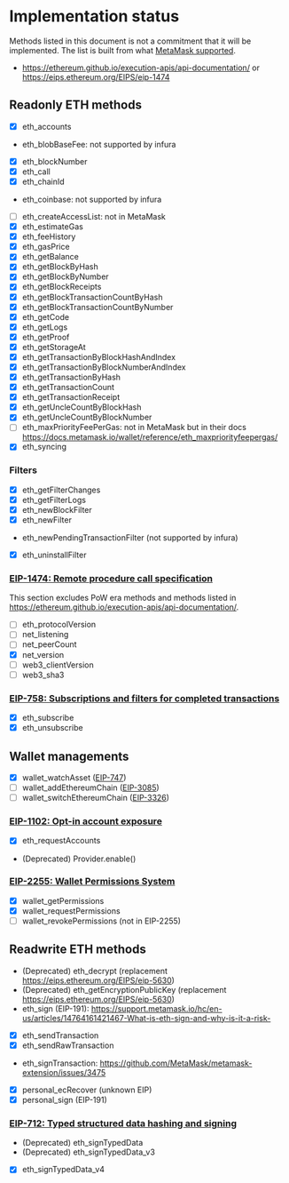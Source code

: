 # Implementation status

Methods listed in this document is not a commitment that it will be implemented.
The list is built from what [MetaMask supported](https://docs.metamask.io/wallet/reference/json-rpc-api/).

- <https://ethereum.github.io/execution-apis/api-documentation/> or <https://eips.ethereum.org/EIPS/eip-1474>

## Readonly ETH methods

- [x] eth_accounts
- eth_blobBaseFee: not supported by infura
- [x] eth_blockNumber
- [x] eth_call
- [x] eth_chainId
- eth_coinbase: not supported by infura
- [ ] eth_createAccessList: not in MetaMask
- [x] eth_estimateGas
- [x] eth_feeHistory
- [x] eth_gasPrice
- [x] eth_getBalance
- [x] eth_getBlockByHash
- [x] eth_getBlockByNumber
- [x] eth_getBlockReceipts
- [x] eth_getBlockTransactionCountByHash
- [x] eth_getBlockTransactionCountByNumber
- [x] eth_getCode
- [x] eth_getLogs
- [x] eth_getProof
- [x] eth_getStorageAt
- [x] eth_getTransactionByBlockHashAndIndex
- [x] eth_getTransactionByBlockNumberAndIndex
- [x] eth_getTransactionByHash
- [x] eth_getTransactionCount
- [x] eth_getTransactionReceipt
- [x] eth_getUncleCountByBlockHash
- [x] eth_getUncleCountByBlockNumber
- [ ] eth_maxPriorityFeePerGas: not in MetaMask but in their docs <https://docs.metamask.io/wallet/reference/eth_maxpriorityfeepergas/>
- [x] eth_syncing

### Filters

- [x] eth_getFilterChanges
- [x] eth_getFilterLogs
- [x] eth_newBlockFilter
- [x] eth_newFilter
- eth_newPendingTransactionFilter (not supported by infura)
- [x] eth_uninstallFilter

### [EIP-1474: Remote procedure call specification](https://eips.ethereum.org/EIPS/eip-1474)

This section excludes PoW era methods and methods listed in <https://ethereum.github.io/execution-apis/api-documentation/>.

- [ ] eth_protocolVersion
- [ ] net_listening
- [ ] net_peerCount
- [x] net_version
- [ ] web3_clientVersion
- [ ] web3_sha3

### [EIP-758: Subscriptions and filters for completed transactions](https://eips.ethereum.org/EIPS/eip-758)

- [x] eth_subscribe
- [x] eth_unsubscribe

## Wallet managements

- [x] wallet_watchAsset ([EIP-747](https://eips.ethereum.org/EIPS/eip-747))
- [ ] wallet_addEthereumChain ([EIP-3085](https://eips.ethereum.org/EIPS/eip-3085))
- [ ] wallet_switchEthereumChain ([EIP-3326](https://eips.ethereum.org/EIPS/eip-3326))

### [EIP-1102: Opt-in account exposure](https://eips.ethereum.org/EIPS/eip-1102)

- [x] eth_requestAccounts
- (Deprecated) Provider.enable()

### [EIP-2255: Wallet Permissions System](https://eips.ethereum.org/EIPS/eip-2255)

- [x] wallet_getPermissions
- [x] wallet_requestPermissions
- [ ] wallet_revokePermissions (not in EIP-2255)

## Readwrite ETH methods

- (Deprecated) eth_decrypt (replacement <https://eips.ethereum.org/EIPS/eip-5630>)
- (Deprecated) eth_getEncryptionPublicKey (replacement <https://eips.ethereum.org/EIPS/eip-5630>)
- eth_sign (EIP-191): <https://support.metamask.io/hc/en-us/articles/14764161421467-What-is-eth-sign-and-why-is-it-a-risk->
- [x] eth_sendTransaction
- [x] eth_sendRawTransaction
- eth_signTransaction: <https://github.com/MetaMask/metamask-extension/issues/3475>
- [x] personal_ecRecover (unknown EIP)
- [x] personal_sign (EIP-191)

### [EIP-712: Typed structured data hashing and signing](https://eips.ethereum.org/EIPS/eip-712)

- (Deprecated) eth_signTypedData
- (Deprecated) eth_signTypedData_v3
- [x] eth_signTypedData_v4
